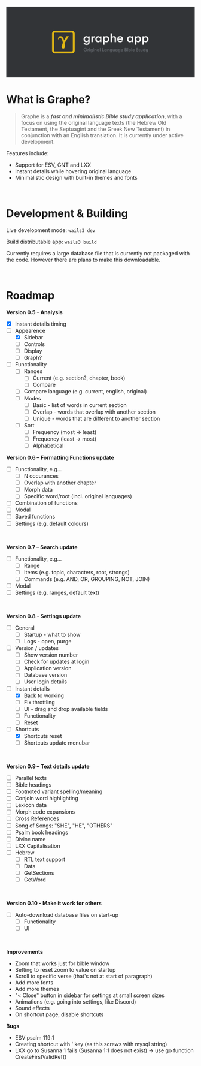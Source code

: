 ![Graphe](https://raw.githubusercontent.com/gabbersonger/graphe-app/main/build/banner.png)
<br />

# What is Graphe?

> Graphe is a **_fast and minimalistic Bible study application_**, with a focus on using the original language texts (the Hebrew Old Testament, the Septuagint and the Greek New Testament) in conjunction with an English translation. It is currently under active development.

Features include:

- Support for ESV, GNT and LXX
- Instant details while hovering original language
- Minimalistic design with built-in themes and fonts

<br/>

# Development & Building

Live development mode: `wails3 dev`

Build distributable app: `wails3 build`

Currently requires a large database file that is currently not packaged with the code. However there are plans to make this downloadable.

<br/>

# Roadmap

**Version 0.5 - Analysis**
- [x] Instant details timing
- [ ] Appearence
  - [x] Sidebar
  - [ ] Controls
  - [ ] Display
  - [ ] Graph?
- [ ] Functionality
  - [ ] Ranges
    - [ ] Current (e.g. section?, chapter, book)
    - [ ] Compare
  - [ ] Compare language (e.g. current, english, original)
  - [ ] Modes
    - [ ] Basic - list of words in current section
    - [ ] Overlap - words that overlap with another section
    - [ ] Unique - words that are different to another section
  - [ ] Sort
    - [ ] Frequency (most -> least)
    - [ ] Frequency (least -> most)
    - [ ] Alphabetical

**Version 0.6 – Formatting Functions update**

- [ ] Functionality, e.g...
  - [ ] N occurances
  - [ ] Overlap with another chapter
  - [ ] Morph data
  - [ ] Specific word/root (incl. original languages)
- [ ] Combination of functions
- [ ] Modal
- [ ] Saved functions
- [ ] Settings (e.g. default colours)

<br/>

**Version 0.7 – Search update**

- [ ] Functionality, e.g...
  - [ ] Range
  - [ ] Items (e.g. topic, characters, root, strongs)
  - [ ] Commands (e.g. AND, OR, GROUPING, NOT, JOIN)
- [ ] Modal
- [ ] Settings (e.g. ranges, default text)

<br/>

**Version 0.8 - Settings update**
- [ ] General
  - [ ] Startup - what to show
  - [ ] Logs - open, purge
- [ ] Version / updates
  - [ ] Show version number
  - [ ] Check for updates at login
  - [ ] Application version
  - [ ] Database version
  - [ ] User login details
- [ ] Instant details
  - [x] Back to working
  - [ ] Fix throttling
  - [ ] UI - drag and drop available fields
  - [ ] Functionality
  - [ ] Reset
- [ ] Shortcuts
  - [x] Shortcuts reset
  - [ ] Shortcuts update menubar

<br/>

**Version 0.9 – Text details update**

- [ ] Parallel texts
- [ ] Bible headings
- [ ] Footnoted variant spelling/meaning
- [ ] Conjoin word highlighting
- [ ] Lexicon data
- [ ] Morph code expansions
- [ ] Cross References
- [ ] Song of Songs: "SHE", "HE", "OTHERS"
- [ ] Psalm book headings
- [ ] Divine name
- [ ] LXX Capitalisation
- [ ] Hebrew
  - [ ] RTL text support
  - [ ] Data
  - [ ] GetSections
  - [ ] GetWord
<br/>

**Version 0.10 - Make it work for others**

- [ ] Auto-download database files on start-up
  - [ ] Functionality
  - [ ] UI

<br/>

**Improvements**

- Zoom that works just for bible window
- Setting to reset zoom to value on startup
- Scroll to specific verse (that's not at start of paragraph)
- Add more fonts
- Add more themes
- "< Close" button in sidebar for settings at small screen sizes
- Animations (e.g. going into settings, like Discord)
- Sound effects
- On shortcut page, disable shortcuts

**Bugs**

- ESV psalm 119:1
- Creating shortcut with ' key (as this screws with mysql string)
- LXX go to Susanna 1 fails (Susanna 1:1 does not exist) -> use go function CreateFirstValidRef()
